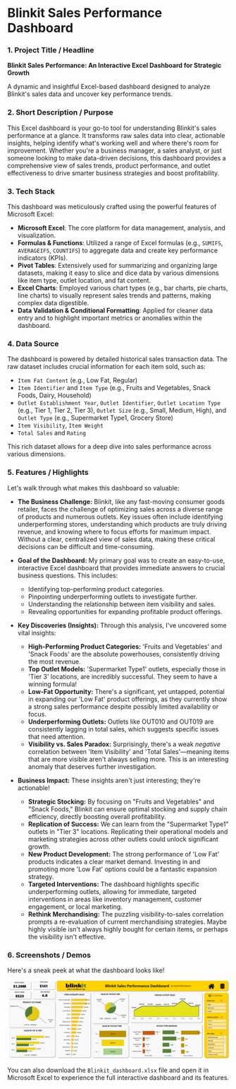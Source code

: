 # Blinkit Sales Performance Dashboard

### 1\. Project Title / Headline

**Blinkit Sales Performance: An Interactive Excel Dashboard for Strategic Growth**

A dynamic and insightful Excel-based dashboard designed to analyze Blinkit's sales data and uncover key performance trends.

### 2\. Short Description / Purpose

This Excel dashboard is your go-to tool for understanding Blinkit's sales performance at a glance. It transforms raw sales data into clear, actionable insights, helping identify what's working well and where there's room for improvement. Whether you're a business manager, a sales analyst, or just someone looking to make data-driven decisions, this dashboard provides a comprehensive view of sales trends, product performance, and outlet effectiveness to drive smarter business strategies and boost profitability.

### 3\. Tech Stack

This dashboard was meticulously crafted using the powerful features of Microsoft Excel:

  * **Microsoft Excel**: The core platform for data management, analysis, and visualization.
  * **Formulas & Functions**: Utilized a range of Excel formulas (e.g., `SUMIFS`, `AVERAGEIFS`, `COUNTIFS`) to aggregate data and create key performance indicators (KPIs).
  * **Pivot Tables**: Extensively used for summarizing and organizing large datasets, making it easy to slice and dice data by various dimensions like item type, outlet location, and fat content.
  * **Excel Charts**: Employed various chart types (e.g., bar charts, pie charts, line charts) to visually represent sales trends and patterns, making complex data digestible.
  * **Data Validation & Conditional Formatting**: Applied for cleaner data entry and to highlight important metrics or anomalies within the dashboard.

### 4\. Data Source

The dashboard is powered by detailed historical sales transaction data. The raw dataset includes crucial information for each item sold, such as:

  * `Item Fat Content` (e.g., Low Fat, Regular)
  * `Item Identifier` and `Item Type` (e.g., Fruits and Vegetables, Snack Foods, Dairy, Household)
  * `Outlet Establishment Year`, `Outlet Identifier`, `Outlet Location Type` (e.g., Tier 1, Tier 2, Tier 3), `Outlet Size` (e.g., Small, Medium, High), and `Outlet Type` (e.g., Supermarket Type1, Grocery Store)
  * `Item Visibility`, `Item Weight`
  * `Total Sales` and `Rating`

This rich dataset allows for a deep dive into sales performance across various dimensions.

### 5\. Features / Highlights

Let's walk through what makes this dashboard so valuable:

  * **The Business Challenge:**
    Blinkit, like any fast-moving consumer goods retailer, faces the challenge of optimizing sales across a diverse range of products and numerous outlets. Key issues often include identifying underperforming stores, understanding which products are truly driving revenue, and knowing where to focus efforts for maximum impact. Without a clear, centralized view of sales data, making these critical decisions can be difficult and time-consuming.

  * **Goal of the Dashboard:**
    My primary goal was to create an easy-to-use, interactive Excel dashboard that provides immediate answers to crucial business questions. This includes:

      * Identifying top-performing product categories.
      * Pinpointing underperforming outlets to investigate further.
      * Understanding the relationship between item visibility and sales.
      * Revealing opportunities for expanding profitable product offerings.

  * **Key Discoveries (Insights):**
    Through this analysis, I've uncovered some vital insights:

      * **High-Performing Product Categories:** 'Fruits and Vegetables' and 'Snack Foods' are the absolute powerhouses, consistently driving the most revenue.
      * **Top Outlet Models:** 'Supermarket Type1' outlets, especially those in 'Tier 3' locations, are incredibly successful. They seem to have a winning formula\!
      * **Low-Fat Opportunity:** There's a significant, yet untapped, potential in expanding our 'Low Fat' product offerings, as they currently show a strong sales performance despite possibly limited availability or focus.
      * **Underperforming Outlets:** Outlets like OUT010 and OUT019 are consistently lagging in total sales, which suggests specific issues that need attention.
      * **Visibility vs. Sales Paradox:** Surprisingly, there's a weak *negative* correlation between 'Item Visibility' and 'Total Sales'—meaning items that are more visible aren't always selling more. This is an interesting anomaly that deserves further investigation.

  * **Business Impact:**
    These insights aren't just interesting; they're actionable\!

      * **Strategic Stocking:** By focusing on "Fruits and Vegetables" and "Snack Foods," Blinkit can ensure optimal stocking and supply chain efficiency, directly boosting overall profitability.
      * **Replication of Success:** We can learn from the "Supermarket Type1" outlets in "Tier 3" locations. Replicating their operational models and marketing strategies across other outlets could unlock significant growth.
      * **New Product Development:** The strong performance of 'Low Fat' products indicates a clear market demand. Investing in and promoting more 'Low Fat' options could be a fantastic expansion strategy.
      * **Targeted Interventions:** The dashboard highlights specific underperforming outlets, allowing for immediate, targeted interventions in areas like inventory management, customer engagement, or local marketing.
      * **Rethink Merchandising:** The puzzling visibility-to-sales correlation prompts a re-evaluation of current merchandising strategies. Maybe highly visible isn't always highly bought for certain items, or perhaps the visibility isn't effective.

### 6\. Screenshots / Demos

Here's a sneak peek at what the dashboard looks like\!

![Dashboard Preview](https://github.com/sumitshrivastava18/Blinkit-Sales-Dashboard/blob/main/Blinkit_Dashboard.png)

You can also download the `Blinkit_dashboard.xlsx` file and open it in Microsoft Excel to experience the full interactive dashboard and its features.
